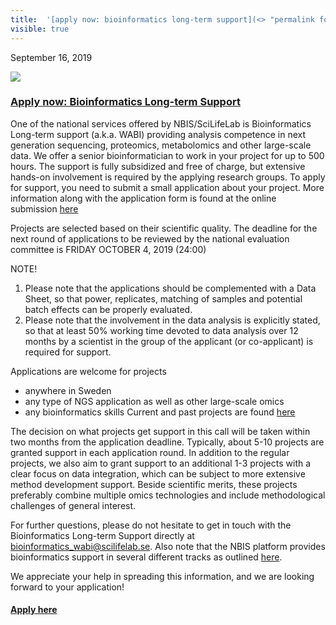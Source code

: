```yaml
---
title:  '[apply now: bioinformatics long-term support](<> "permalink for apply now: bioinformatics long-term support")'
visible: true
---
```

    

September 16, 2019

[![](/assets/img/logos/icon-share-twitter.png)](<https://twitter.com/share?url=https://nbis.se/news/2019/09/16/lts/> "Tweet it!")

###  [Apply now: Bioinformatics Long-term Support](<> "Permalink for Apply now: Bioinformatics Long-term Support")

One of the national services offered by NBIS/SciLifeLab is Bioinformatics Long-term support (a.k.a. WABI) providing analysis competence in next generation sequencing, proteomics, metabolomics and other large-scale data. We offer a senior bioinformatician to work in your project for up to 500 hours. The support is fully subsidized and free of charge, but extensive hands-on involvement is required by the applying research groups. To apply for support, you need to submit a small application about your project. More information along with the application form is found at the online submission [here](<www.nbis.se/support/supportform/index.php?form=longterm>)

Projects are selected based on their scientific quality. The deadline for the next round of applications to be reviewed by the national evaluation committee is FRIDAY OCTOBER 4, 2019 (24:00)

NOTE!

  1. Please note that the applications should be complemented with a Data Sheet, so that power, replicates, matching of samples and potential batch effects can be properly evaluated.
  2. Please note that the involvement in the data analysis is explicitly stated, so that at least 50% working time devoted to data analysis over 12 months by a scientist in the group of the applicant (or co-applicant) is required for support.



Applications are welcome for projects

  * anywhere in Sweden
  * any type of NGS application as well as other large-scale omics
  * any bioinformatics skills Current and past projects are found [here](<https://nbis.se/support/ltsprojects.html>)



The decision on what projects get support in this call will be taken within two months from the application deadline. Typically, about 5-10 projects are granted support in each application round. In addition to the regular projects, we also aim to grant support to an additional 1-3 projects with a clear focus on data integration, which can be subject to more extensive method development support. Beside scientific merits, these projects preferably combine multiple omics technologies and include methodological challenges of general interest.

For further questions, please do not hesitate to get in touch with the Bioinformatics Long-term Support directly at bioinformatics_wabi@scilifelab.se. Also note that the NBIS platform provides bioinformatics support in several different tracks as outlined [here](<https://nbis.se/support/>).

We appreciate your help in spreading this information, and we are looking forward to your application!

#### [Apply here](</support/supportform/index.php?form=longterm>)
